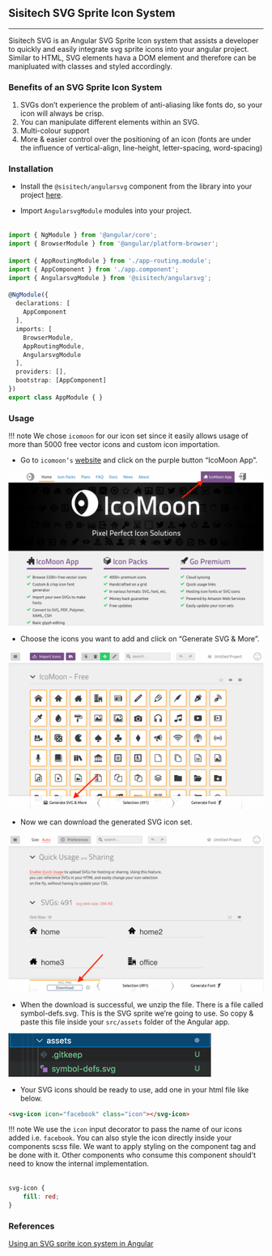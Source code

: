 ## Sisitech SVG Sprite Icon System
___

Sisitech SVG is an Angular SVG Sprite Icon system that assists a developer to quickly and easily integrate svg sprite icons into your angular project. Similar to HTML, SVG elements hava a DOM element and therefore can be manipluated with classes and styled accordingly. 

### Benefits of an SVG Sprite Icon System

1. SVGs don’t experience the problem of anti-aliasing like fonts do, so your icon will always be crisp. 
1. You can manipulate different elements within an SVG. 
1. Multi-colour support
1. More & easier control over the positioning of an icon (fonts are under the influence of vertical-align, line-height, letter-spacing, word-spacing)

### Installation

- Install the `@sisitech/angularsvg` component from the library into your project [here](http://npm.request.africa/-/web/detail/@sisitech/angularsvg).

- Import `AngularsvgModule` modules into your project. 

``` ts hl_lines="6 15" title="app.module.ts" linenums="1"

import { NgModule } from '@angular/core';
import { BrowserModule } from '@angular/platform-browser';

import { AppRoutingModule } from './app-routing.module';
import { AppComponent } from './app.component';
import { AngularsvgModule } from '@sisitech/angularsvg';

@NgModule({
  declarations: [
    AppComponent
  ],
  imports: [
    BrowserModule,
    AppRoutingModule,
    AngularsvgModule
  ],
  providers: [],
  bootstrap: [AppComponent]
})
export class AppModule { }


```



### Usage

!!! note
        We chose `icomoon` for our icon set since it easily allows usage of more than 5000 free vector icons and custom icon importation. 

- Go to `icomoon’s` [website](https://icomoon.io/) and click on the purple button “IcoMoon App”.

<img src = "../../images/icomoon-1.png">

- Choose the icons you want to add and click on “Generate SVG & More”.

<img src = "../../images/icomoon-2.png">

- Now we can download the generated SVG icon set.

<img src = "../../images/icomoon-3.png">

- When the download is successful, we unzip the file. There is a file called symbol-defs.svg. This is the SVG sprite we’re going to use. So copy & paste this file inside  your `src/assets` folder of the Angular app.

<img src = "../../images/icomoon-4.png" width="400">

- Your SVG icons should be ready to use, add one in your html file like below. 

``` html
<svg-icon icon="facebook" class="icon"></svg-icon>
```

!!! note
        We use the `icon` input decorator to pass the name of our icons added i.e. `facebook`. You can also style the icon directly inside your components scss file. We want to apply styling on the component tag and be done with it. Other components who consume this component should’t need to know the internal implementation.

``` css 

svg-icon {
    fill: red;
}

```


### References
[Using an SVG sprite icon system in Angular](https://medium.com/@rubenvermeulen/using-an-svg-sprite-icon-system-in-angular-9d4056357b60)


